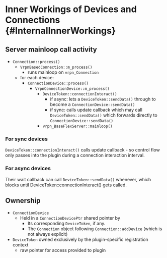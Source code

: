 # Inner Workings of Devices and Connections {#InternalInnerWorkings}

## Server mainloop call activity
- `Connection::process()`
  - `VrpnBasedConnection::m_process()`
    - runs mainloop on `vrpn_Connection`
  - for each device:
    - `ConnectionDevice::process()`
      - `VrpnConnectionDevice::m_process()`
        - `DeviceToken::connectionInteract()`
          - if async: lets a `DeviceToken::sendData()` through to become a `ConnectionDevice::sendData()`
          - if sync: calls update callback which may call `DeviceToken::sendData()` which forwards directly to `ConnectionDevice::sendData()`
        - `vrpn_BaseFlexServer::mainloop()`

### For sync devices
`DeviceToken::connectionInteract()` calls update callback - so control flow only passes into the plugin during a connection interaction interval.

### For async devices
Their wait callback can call `DeviceToken::sendData()` whenever, which blocks until DeviceToken::connectionInteract() gets called.

## Ownership

- `ConnectionDevice`
  - Held in a `ConnectionDevicePtr` shared pointer by
    - Its corresponding `DeviceToken`, if any.
    - The `Connection` object following `Connection::addDevice` (which is not always explicit)
- `DeviceToken` owned exclusively by the plugin-specific registration context
  - raw pointer for access provided to plugin
